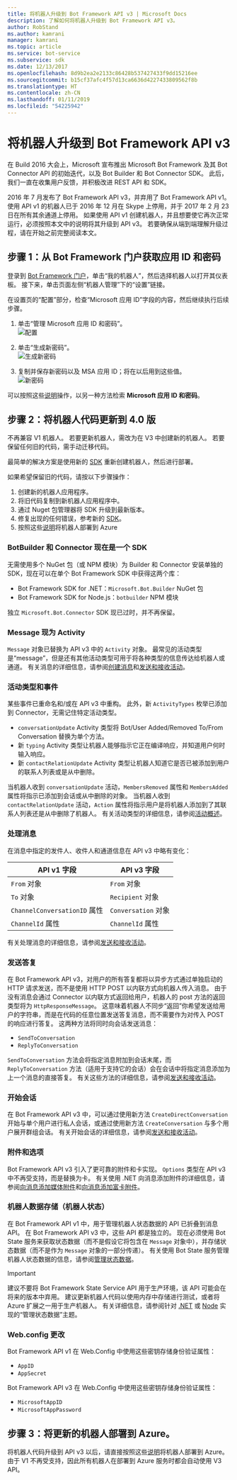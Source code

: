 ```yaml
---
title: 将机器人升级到 Bot Framework API v3 | Microsoft Docs
description: 了解如何将机器人升级到 Bot Framework API v3。
author: RobStand
ms.author: kamrani
manager: kamrani
ms.topic: article
ms.service: bot-service
ms.subservice: sdk
ms.date: 12/13/2017
ms.openlocfilehash: 8d9b2ea2e2133c86428b537427433f9dd15216ee
ms.sourcegitcommit: b15cf37afc4f57d13ca6636d4227433809562f8b
ms.translationtype: HT
ms.contentlocale: zh-CN
ms.lasthandoff: 01/11/2019
ms.locfileid: "54225942"
---
```

# <a name="upgrade-your-bot-to-bot-framework-api-v3"></a>将机器人升级到 Bot Framework API v3

在 Build 2016 大会上，Microsoft 宣布推出 Microsoft Bot Framework 及其 Bot Connector API 的初始迭代，以及 Bot Builder 和 Bot Connector SDK。 此后，我们一直在收集用户反馈，并积极改进 REST API 和 SDK。

2016 年 7 月发布了 Bot Framework API v3，并弃用了 Bot Framework API v1。 使用 API v1 的机器人已于 2016 年 12 月在 Skype 上停用，并于 2017 年 2 月 23 日在所有其余通道上停用。 如果使用 API v1 创建机器人，并且想要使它再次正常运行，必须按照本文中的说明将其升级到 API v3。 若要确保从端到端理解升级过程，请在开始之前完整阅读本文。 

## <a name="step-1-get-your-app-id-and-password-from-the-bot-framework-portal"></a>步骤 1：从 Bot Framework 门户获取应用 ID 和密码

登录到 [Bot Framework 门户](https://dev.botframework.com/)，单击“我的机器人”，然后选择机器人以打开其仪表板。 接下来，单击页面左侧“机器人管理”下的“设置”链接。 

在设置页的“配置”部分，检查“Microsoft 应用 ID”字段的内容，然后继续执行后续步骤。

<!-- TODO: Remove this 
### Case 1: App ID field is already populated

If the **App ID** field is already populated, complete these steps:
-->

1. 单击“管理 Microsoft 应用 ID 和密码”。  
![配置](./media/upgrade/manage-app-id.png)

2. 单击“生成新密码”。  
![生成新密码](./media/upgrade/generate-new-password.png)

3. 复制并保存新密码以及 MSA 应用 ID；将在以后用到这些值。  
![新密码](./media/upgrade/new-password-generated.png)

可以按照这些[说明](https://blog.botframework.com/2018/07/03/find-your-azure-bots-appid-and-appsecret/)操作，以另一种方法检索 **Microsoft 应用 ID 和密码**。

<!-- TODO: These steps are no longer valid. AppID will always be generated, confirmed with Support Engineers
### Case 2: App ID field is empty

If the **App ID** field is empty, complete these steps:

1. Click **Create Microsoft App ID and password**.  
   ![Create App ID and password](~/media/upgrade/generate-appid-and-password.png)
   > [!IMPORTANT]
   > Do not select the **Version 3.0** radio button yet. You will do this later, after you have [updated your bot code](#update-code).</div>

2. Click **Generate a password to continue**.  
   ![Generate app password](~/media/upgrade/generate-a-password-to-continue.png)

3. Copy and save the new password along with the MSA App Id; you will need these values in the future.  
   ![New password](~/media/upgrade/new-password-generated.png)

4. Click **Finish and go back to Bot Framework**.  
   ![Finish and go back to Portal](~/media/upgrade/finish-and-go-back-to-bot-framework.png)

5. Back on the bot settings page in the Bot Framework Portal, scroll to the bottom of the page and click **Save changes**.  
   ![Save changes](~/media/upgrade/save-changes.png)
-->

## <a id="update-code"></a> 步骤 2：将机器人代码更新到 4.0 版

不再兼容 V1 机器人。 若要更新机器人，需改为在 V3 中创建新的机器人。 若要保留任何旧的代码，需手动迁移代码。

最简单的解决方案是使用新的 [SDK](https://docs.microsoft.com/en-us/azure/bot-service/?view=azure-bot-service-4.0) 重新创建机器人，然后进行部署。 

如果希望保留旧的代码，请按以下步骤操作：

1. 创建新的机器人应用程序。
2. 将旧代码复制到新机器人应用程序中。
3. 通过 Nuget 包管理器将 SDK 升级到最新版本。
4. 修复出现的任何错误，参考新的 [SDK](https://docs.microsoft.com/en-us/azure/bot-service/?view=azure-bot-service-4.0)。
5. 按照这些[说明](https://docs.microsoft.com/en-us/azure/bot-service/bot-builder-howto-deploy-azure?view=azure-bot-service-4.0)将机器人部署到 Azure

<!-- TODO: Remove outdated code 
To update your bot code to version 3.0, complete these steps:

1. Update to the latest version of the [Bot Framework SDK](https://github.com/Microsoft/BotBuilder) for your bot's language.
2. Update your code to apply the necessary changes, according the guidance below.
3. Use the [Bot Framework Emulator](~/bot-service-debug-emulator.md) to test your bot locally and then in the cloud.

The following sections describe the key differences between API v1 and API v3. After you have updated your code to API v3, you can finish the upgrade process by [updating your bot settings](#step-3) in the Bot Framework Portal.
-->

### <a name="botbuilder-and-connector-are-now-one-sdk"></a>BotBuilder 和 Connector 现在是一个 SDK

无需使用多个 NuGet 包（或 NPM 模块）为 Builder 和 Connector 安装单独的 SDK，现在可以在单个 Bot Framework SDK 中获得这两个库：

- Bot Framework SDK for .NET：`Microsoft.Bot.Builder` NuGet 包
- Bot Framework SDK for Node.js：`botbuilder` NPM 模块

独立 `Microsoft.Bot.Connector` SDK 现已过时，并不再保留。

### <a name="message-is-now-activity"></a>Message 现为 Activity

`Message` 对象已替换为 API v3 中的 `Activity` 对象。 最常见的活动类型是“message”，但是还有其他活动类型可用于将各种类型的信息传达给机器人或通道。 有关消息的详细信息，请参阅[创建消息](~/dotnet/bot-builder-dotnet-create-messages.md)和[发送和接收活动](~/dotnet/bot-builder-dotnet-connector.md)。

### <a name="activity-types--events"></a>活动类型和事件

某些事件已重命名和/或在 API v3 中重构。 此外，新 `ActivityTypes` 枚举已添加到 Connector，无需记住特定活动类型。

- `conversationUpdate` Activity 类型将 Bot/User Added/Removed To/From Conversation 替换为单个方法。
- 新 `typing` Activity 类型让机器人能够指示它正在编译响应，并知道用户何时输入响应。
- 新 `contactRelationUpdate` Activity 类型让机器人知道它是否已被添加到用户的联系人列表或是从中删除。

当机器人收到 `conversationUpdate` 活动，`MembersRemoved` 属性和 `MembersAdded` 属性将指示已添加到会话或从中删除的对象。 当机器人收到 `contactRelationUpdate` 活动，`Action` 属性将指示用户是将机器人添加到了其联系人列表还是从中删除了机器人。 有关活动类型的详细信息，请参阅[活动概述](~/dotnet/bot-builder-dotnet-activities.md)。

### <a name="addressing-messages"></a>处理消息

在消息中指定的发件人、收件人和通道信息在 API v3 中略有变化：

|API v1 字段 | API v3 字段|
|--------|--------|
| `From` 对象 | `From` 对象 |
| `To` 对象 | `Recipient` 对象 |
| `ChannelConversationID` 属性 | `Conversation` 对象|
| `ChannelId` 属性 | `ChannelId` 属性 |

有关处理消息的详细信息，请参阅[发送和接收活动](~/dotnet/bot-builder-dotnet-connector.md)。

### <a name="sending-replies"></a>发送答复

在 Bot Framework API v3，对用户的所有答复都将以异步方式通过单独启动的 HTTP 请求发送，而不是使用 HTTP POST 以内联方式向机器人传入消息。 由于没有消息会通过 Connector 以内联方式返回给用户，机器人的 post 方法的返回类型将为 `HttpResponseMessage`。 这意味着机器人不同步“返回”你希望发送给用户的字符串，而是在代码的任意位置发送答复消息，而不需要作为对传入 POST 的响应进行答复。 这两种方法将同时向会话发送消息：

- `SendToConversation`
- `ReplyToConversation`

`SendToConversation` 方法会将指定消息附加到会话末尾，而 `ReplyToConversation` 方法（适用于支持它的会话）会在会话中将指定消息添加为上一个消息的直接答复。 有关这些方法的详细信息，请参阅[发送和接收活动](~/dotnet/bot-builder-dotnet-connector.md)。

### <a name="starting-conversations"></a>开始会话

在 Bot Framework API v3 中，可以通过使用新方法 `CreateDirectConversation` 开始与单个用户进行私人会话，或通过使用新方法 `CreateConversation` 与多个用户展开群组会话。 有关开始会话的详细信息，请参阅[发送和接收活动](~/dotnet/bot-builder-dotnet-connector.md#start-a-conversation)。

### <a name="attachments-and-options"></a>附件和选项

Bot Framework API v3 引入了更可靠的附件和卡实现。 `Options` 类型在 API v3 中不再受支持，而是替换为卡。 有关使用 .NET 向消息添加附件的详细信息，请参阅[向消息添加媒体附件](~/dotnet/bot-builder-dotnet-add-media-attachments.md)和[向消息添加富卡附件](~/dotnet/bot-builder-dotnet-add-rich-card-attachments.md)。

### <a name="bot-data-storage-bot-state"></a>机器人数据存储（机器人状态）

在 Bot Framework API v1 中，用于管理机器人状态数据的 API 已折叠到消息 API。 在 Bot Framework API v3 中，这些 API 都是独立的。 现在必须使用 Bot State 服务来获取状态数据（而不是假设它将包含在 `Message` 对象中），并存储状态数据（而不是作为 `Message` 对象的一部分传递）。 有关使用 Bot State 服务管理机器人状态数据的信息，请参阅[管理状态数据](~/dotnet/bot-builder-dotnet-state.md)。

> [!IMPORTANT]
> 建议不要将 Bot Framework State Service API 用于生产环境，该 API 可能会在将来的版本中弃用。 建议更新机器人代码以使用内存中存储进行测试，或者将 Azure 扩展之一用于生产机器人。 有关详细信息，请参阅针对 [.NET](~/dotnet/bot-builder-dotnet-state.md) 或 [Node](~/nodejs/bot-builder-nodejs-state.md) 实现的“管理状态数据”主题。

### <a name="webconfig-changes"></a>Web.config 更改

Bot Framework API v1 在 Web.Config 中使用这些密钥存储身份验证属性：

- `AppID`
- `AppSecret`

Bot Framework API v3 在 Web.Config 中使用这些密钥存储身份验证属性：

- `MicrosoftAppID`
- `MicrosoftAppPassword`

## <a id="step-3"></a> 步骤 3：将更新的机器人部署到 Azure。

将机器人代码升级到 API v3 以后，请直接按照这些[说明](https://docs.microsoft.com/en-us/azure/bot-service/bot-builder-howto-deploy-azure?view=azure-bot-service-4.0)将机器人部署到 Azure。 由于 V1 不再受支持，因此所有机器人在部署到 Azure 服务时都会自动使用 V3 API。

<!-- TODO: Documentation set for removal 
1. Sign in to the [Bot Framework Portal](https://dev.botframework.com/).

2. Click **My bots** and select your bot to open its dashboard. 

3. Click the **SETTINGS** link that is located near the top-right corner of the page. 

4. Under **Version 3.0** within the **Configuration** section, paste your bot's endpoint into the **Messaging endpoint** field.  
![Version 3 configuration](~/media/upgrade/paste-new-v3-enpoint-url.png)

5. Select the **Version 3.0** radio button.  
![Select version 3.0](~/media/upgrade/switch-to-v3-endpoint.png)

6. Scroll to the bottom of the page and click **Save changes**.  
![Save changes](~/media/upgrade/save-changes.png)
-->